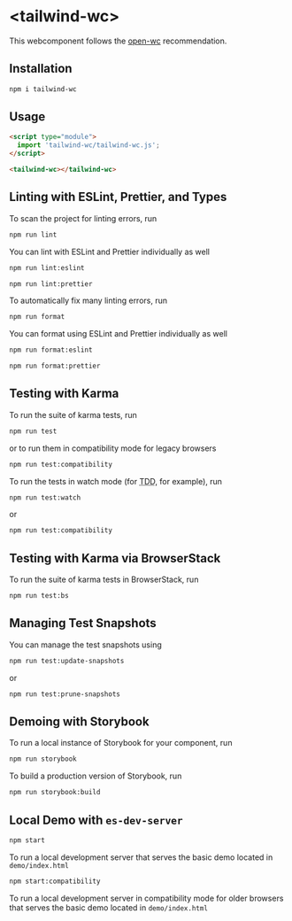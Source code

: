 # \<tailwind-wc>

This webcomponent follows the [open-wc](https://github.com/open-wc/open-wc) recommendation.

## Installation
```bash
npm i tailwind-wc
```

## Usage
```html
<script type="module">
  import 'tailwind-wc/tailwind-wc.js';
</script>

<tailwind-wc></tailwind-wc>
```

## Linting with ESLint, Prettier, and Types
To scan the project for linting errors, run
```bash
npm run lint
```

You can lint with ESLint and Prettier individually as well
```bash
npm run lint:eslint
```
```bash
npm run lint:prettier
```

To automatically fix many linting errors, run
```bash
npm run format
```

You can format using ESLint and Prettier individually as well
```bash
npm run format:eslint
```
```bash
npm run format:prettier
```

## Testing with Karma
To run the suite of karma tests, run
```bash
npm run test
```
or to run them in compatibility mode for legacy browsers
```bash
npm run test:compatibility
```

To run the tests in watch mode (for <abbr title="test driven development">TDD</abbr>, for example), run

```bash
npm run test:watch
```
or
```bash
npm run test:compatibility
```

## Testing with Karma via BrowserStack
To run the suite of karma tests in BrowserStack, run
```bash
npm run test:bs
```

## Managing Test Snapshots
You can manage the test snapshots using
```bash
npm run test:update-snapshots
```
or
```bash
npm run test:prune-snapshots
```

## Demoing with Storybook
To run a local instance of Storybook for your component, run
```bash
npm run storybook
```

To build a production version of Storybook, run
```bash
npm run storybook:build
```


## Local Demo with `es-dev-server`
```bash
npm start
```
To run a local development server that serves the basic demo located in `demo/index.html`

```bash
npm start:compatibility
```
To run a local development server in compatibility mode for older browsers that serves the basic demo located in `demo/index.html`
